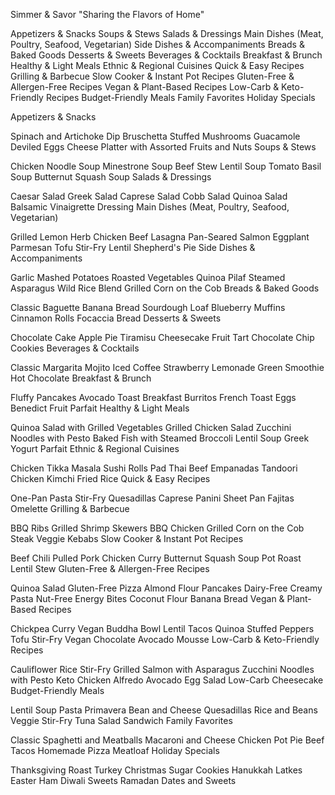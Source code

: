 <!-- RecipeRendezvous.com -->
Simmer & Savor
"Sharing the Flavors of Home"

<!-- categories -->
Appetizers & Snacks
Soups & Stews
Salads & Dressings
Main Dishes (Meat, Poultry, Seafood, Vegetarian)
Side Dishes & Accompaniments
Breads & Baked Goods
Desserts & Sweets
Beverages & Cocktails
Breakfast & Brunch
Healthy & Light Meals
Ethnic & Regional Cuisines
Quick & Easy Recipes
Grilling & Barbecue
Slow Cooker & Instant Pot Recipes
Gluten-Free & Allergen-Free Recipes
Vegan & Plant-Based Recipes
Low-Carb & Keto-Friendly Recipes
Budget-Friendly Meals
Family Favorites
Holiday Specials

Appetizers & Snacks

Spinach and Artichoke Dip
Bruschetta
Stuffed Mushrooms
Guacamole
Deviled Eggs
Cheese Platter with Assorted Fruits and Nuts
Soups & Stews

Chicken Noodle Soup
Minestrone Soup
Beef Stew
Lentil Soup
Tomato Basil Soup
Butternut Squash Soup
Salads & Dressings

Caesar Salad
Greek Salad
Caprese Salad
Cobb Salad
Quinoa Salad
Balsamic Vinaigrette Dressing
Main Dishes (Meat, Poultry, Seafood, Vegetarian)

Grilled Lemon Herb Chicken
Beef Lasagna
Pan-Seared Salmon
Eggplant Parmesan
Tofu Stir-Fry
Lentil Shepherd's Pie
Side Dishes & Accompaniments

Garlic Mashed Potatoes
Roasted Vegetables
Quinoa Pilaf
Steamed Asparagus
Wild Rice Blend
Grilled Corn on the Cob
Breads & Baked Goods

Classic Baguette
Banana Bread
Sourdough Loaf
Blueberry Muffins
Cinnamon Rolls
Focaccia Bread
Desserts & Sweets

Chocolate Cake
Apple Pie
Tiramisu
Cheesecake
Fruit Tart
Chocolate Chip Cookies
Beverages & Cocktails

Classic Margarita
Mojito
Iced Coffee
Strawberry Lemonade
Green Smoothie
Hot Chocolate
Breakfast & Brunch

Fluffy Pancakes
Avocado Toast
Breakfast Burritos
French Toast
Eggs Benedict
Fruit Parfait
Healthy & Light Meals

Quinoa Salad with Grilled Vegetables
Grilled Chicken Salad
Zucchini Noodles with Pesto
Baked Fish with Steamed Broccoli
Lentil Soup
Greek Yogurt Parfait
Ethnic & Regional Cuisines

Chicken Tikka Masala
Sushi Rolls
Pad Thai
Beef Empanadas
Tandoori Chicken
Kimchi Fried Rice
Quick & Easy Recipes

One-Pan Pasta
Stir-Fry
Quesadillas
Caprese Panini
Sheet Pan Fajitas
Omelette
Grilling & Barbecue

BBQ Ribs
Grilled Shrimp Skewers
BBQ Chicken
Grilled Corn on the Cob
Steak
Veggie Kebabs
Slow Cooker & Instant Pot Recipes

Beef Chili
Pulled Pork
Chicken Curry
Butternut Squash Soup
Pot Roast
Lentil Stew
Gluten-Free & Allergen-Free Recipes

Quinoa Salad
Gluten-Free Pizza
Almond Flour Pancakes
Dairy-Free Creamy Pasta
Nut-Free Energy Bites
Coconut Flour Banana Bread
Vegan & Plant-Based Recipes

Chickpea Curry
Vegan Buddha Bowl
Lentil Tacos
Quinoa Stuffed Peppers
Tofu Stir-Fry
Vegan Chocolate Avocado Mousse
Low-Carb & Keto-Friendly Recipes

Cauliflower Rice Stir-Fry
Grilled Salmon with Asparagus
Zucchini Noodles with Pesto
Keto Chicken Alfredo
Avocado Egg Salad
Low-Carb Cheesecake
Budget-Friendly Meals

Lentil Soup
Pasta Primavera
Bean and Cheese Quesadillas
Rice and Beans
Veggie Stir-Fry
Tuna Salad Sandwich
Family Favorites

Classic Spaghetti and Meatballs
Macaroni and Cheese
Chicken Pot Pie
Beef Tacos
Homemade Pizza
Meatloaf
Holiday Specials

Thanksgiving Roast Turkey
Christmas Sugar Cookies
Hanukkah Latkes
Easter Ham
Diwali Sweets
Ramadan Dates and Sweets